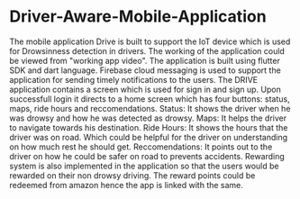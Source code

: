 # Driver-Aware-Mobile-Application
The mobile application Drive is built to support the IoT device which is used for Drowsinness detection in drivers.
The working of the application could be viewed from "working app video".
The application is built using flutter SDK and dart language. Firebase cloud messaging is used to support the application for sending timely notifications to the users.
The DRIVE application contains a screen which is used for sign in and sign up. Upon successfull login it directs to a home screen which has four buttons: status, maps, ride hours and reccomendations.
Status: It shows the driver when he was drowsy and how he was detected as drowsy. 
Maps: It helps the driver to navigate towards his destination.
Ride Hours: It shows the hours that the driver was on road. Which could be helpful for the driver on understanding on how much rest he should get.
Reccomendations: It points out to the driver on how he could be safer on road to prevents accidents.
Rewarding system is also implemented in the application so that the users would be rewarded on their non drowsy driving. The reward points could be redeemed from amazon hence the app is linked with the same.
